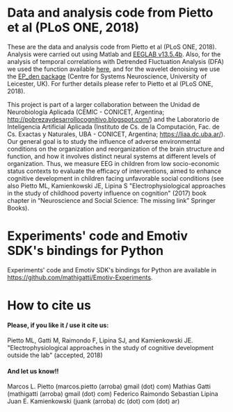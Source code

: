 # Data and analysis code from Pietto et al (PLoS ONE, 2018)
These are the data and analysis code from Pietto et al (PLoS ONE, 2018). Analysis were carried out using Matlab and [EEGLAB v13.5.4b](https://sccn.ucsd.edu/eeglab/index.php). Also, for the analysis of temporal correlations with Detrended Fluctuation Analysis (DFA) we used the function available [here](https://la.mathworks.com/matlabcentral/fileexchange/19795-detrended-fluctuation-analysis), and for the wavelet denoising we use the [EP_den package](https://www2.le.ac.uk/centres/csn/software/ep_den) (Centre for Systems Neuroscience, University of Leicester, UK). For further details please refer to Pietto et al (PLoS ONE, 2018).

This project is part of a larger collaboration between the Unidad de Neurobiología Aplicada (CEMIC - CONICET, Argentina; http://pobrezaydesarrollocognitivo.blogspot.com/) and the Laboratorio de Inteligencia Artificial Aplicada (Instituto de Cs. de la Computación, Fac. de Cs. Exactas y Naturales, UBA - CONICET, Argentina; https://liaa.dc.uba.ar/). Our general goal is to study the influence of adverse environmental conditions on the organization and reorganization of the brain structure and function, and how it involves distinct neural systems at different levels of organization. Thus, we measure EEG in children from low socio-economic status contexts to evaluate the efficacy of interventions, aimed to enhance cognitive development in children facing unfavorable social conditions (see also Pietto ML, Kamienkowski JE, Lipina S "Electrophysiological approaches in the study of childhood poverty influence on cognition" (2017) book chapter in “Neuroscience and Social Science: The missing link” Springer Books).

# Experiments' code and Emotiv SDK's bindings for Python
Experiments' code and Emotiv SDK's bindings for Python are available in https://github.com/mathigatti/Emotiv-Experiments.

# How to cite us
#### Please, if you like it / use it cite us:
Pietto ML, Gatti M, Raimondo F, Lipina SJ, and Kamienkowski JE. "Electrophysiological approaches in the study of cognitive development outside the lab" (accepted, 2018)
#### And let us know!!
Marcos L. Pietto (marcos.pietto (arroba) gmail (dot) com)
Mathias Gatti (mathigatti (arroba) gmail (dot) com)
Federico Raimondo
Sebastian Lipina
Juan E. Kamienkowski (juank (arroba) dc (dot) com (dot) ar)

        
